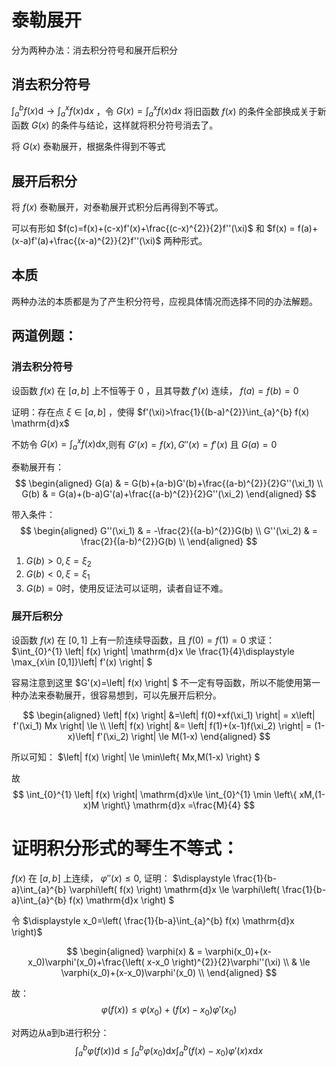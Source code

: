 # 泰勒展开
分为两种办法：消去积分符号和展开后积分
## 消去积分符号
$\int_{a}^{b} f(x) \mathrm{d}\to \int_{a}^{x} f(x) \mathrm{d}x$ ，令 $G(x)=\int_{a}^{x} f(x) \mathrm{d}x$ 将旧函数 $f(x)$ 的条件全部换成关于新函数 $G(x)$ 的条件与结论，这样就将积分符号消去了。

将 $G(x)$ 泰勒展开，根据条件得到不等式
## 展开后积分
将 $f(x)$ 泰勒展开，对泰勒展开式积分后再得到不等式。

可以有形如 $f(c)=f(x)+(c-x)f'(x)+\frac{(c-x)^{2}}{2}f''(\xi)$ 和 $f(x) = f(a)+(x-a)f'(a)+\frac{(x-a)^{2}}{2}f''(\xi)$ 两种形式。

## 本质
两种办法的本质都是为了产生积分符号，应视具体情况而选择不同的办法解题。

## 两道例题：
### 消去积分符号
设函数 $f(x)$ 在 $[a,b]$ 上不恒等于 $0$ ，且其导数 $f'(x)$ 连续， $f(a)=f(b)=0$

证明：存在点 $\xi\in [a,b]$ ，使得 $f'(\xi)>\frac{1}{(b-a)^{2}}\int_{a}^{b} f(x) \mathrm{d}x$

不妨令 $G(x)=\int_{a}^{x} f(x) \mathrm{d}x$,则有 $G'(x)=f(x),G''(x)=f'(x)$ 且 $G(a)=0$

泰勒展开有： 
$$
\begin{aligned}
G(a) & = G(b)+(a-b)G'(b)+\frac{(a-b)^{2}}{2}G''(\xi_1)  \\
G(b) & = G(a)+(b-a)G'(a)+\frac{(a-b)^{2}}{2}G''(\xi_2)
\end{aligned}
$$

带入条件：
$$
\begin{aligned}
G''(\xi_1) & = -\frac{2}{(a-b)^{2}}G(b)  \\
G''(\xi_2) & = \frac{2}{(a-b)^{2}}G(b)  \\
\end{aligned}
$$

1. $G(b)>0,\xi=\xi_2$
2. $G(b)<0,\xi=\xi_1$ 
3. $G(b)=0$时，使用反证法可以证明，读者自证不难。

### 展开后积分
设函数 $f(x)$ 在 $[0,1]$ 上有一阶连续导函数，且 $f(0)=f(1)=0$ 求证： $\int_{0}^{1} \left| f(x) \right|  \mathrm{d}x \le \frac{1}{4}\displaystyle \max_{x\in [0,1]}\left| f'(x) \right| $

容易注意到这里 $G'(x)=\left| f(x) \right| $ 不一定有导函数，所以不能使用第一种办法来泰勒展开，很容易想到，可以先展开后积分。

$$
\begin{aligned}
\left| f(x) \right| &=\left| f(0)+xf(\xi_1) \right| = x\left| f'(\xi_1)  Mx \right| \le \\
\left| f(x) \right| &= \left| f(1)+(x-1)f(\xi_2) \right| = (1-x)\left| f'(\xi_2) \right| \le M(1-x) 
\end{aligned}
$$

所以可知： $\left| f(x) \right| \le \min\left\{ Mx,M(1-x) \right\} $

故
$$
\int_{0}^{1} \left| f(x) \right| \mathrm{d}x\le \int_{0}^{1} \min \left\{ xM,(1-x)M \right\}  \mathrm{d}x =\frac{M}{4}
$$

# 证明积分形式的琴生不等式：
$f(x)$ 在 $[a,b]$ 上连续， $\varphi''(x)\le 0$, 证明： $\displaystyle \frac{1}{b-a}\int_{a}^{b} \varphi\left( f(x) \right) \mathrm{d}x \le \varphi\left( \frac{1}{b-a}\int_{a}^{b} f(x) \mathrm{d}x \right) $

令 $\displaystyle x_0=\left( \frac{1}{b-a}\int_{a}^{b} f(x) \mathrm{d}x \right)$

$$
\begin{aligned}
\varphi(x) & = \varphi(x_0)+(x-x_0)\varphi'(x_0)+\frac{\left( x-x_0 \right)^{2}}{2}\varphi''(\xi)  \\
& \le \varphi(x_0)+(x-x_0)\varphi'(x_0)  \\
\end{aligned}
$$

故：
$$
\varphi\left( f(x) \right) \le \varphi\left( x_0 \right)  + (f(x)-x_0)\varphi'(x_0)
$$

对两边从a到b进行积分：
$$
\int_{a}^{b} \varphi\left( f(x) \right) \mathrm{d}\le\int_{a}^{b} \varphi(x_0) \mathrm{d}x \int_{a}^{b} \left( f(x)-x_0 \right) \varphi'(x) x \mathrm{d}x
$$

